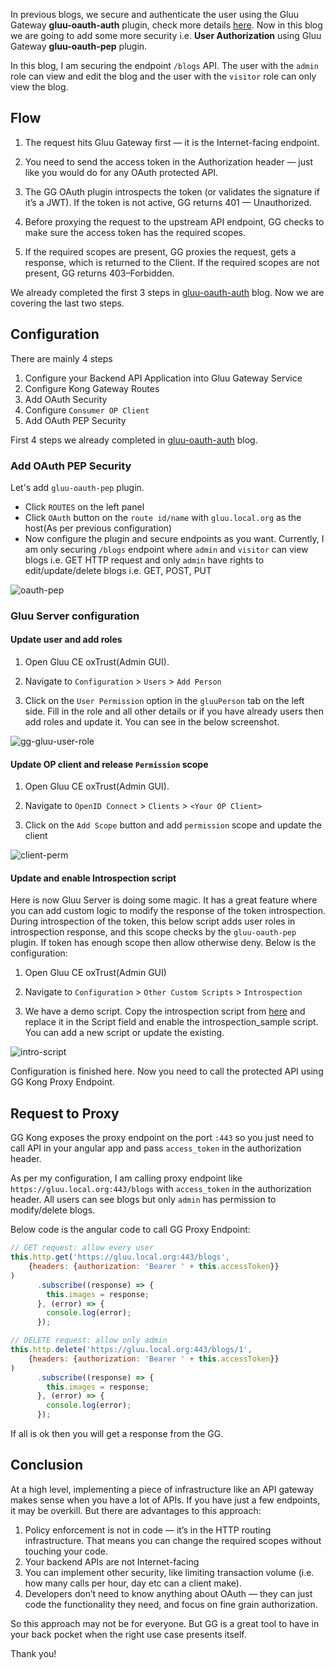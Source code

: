 In previous blogs, we secure and authenticate the user using the Gluu Gateway **gluu-oauth-auth** plugin, check more details [here](https://github.com/GluuFederation/tutorials/blob/master/gluu-gateway-tutorials/tutorials/Secure-API-backend-application-using-Gluu-Gateway-and-OAuth-plugins.md). Now in this blog we are going to add some more security i.e. **User Authorization** using Gluu Gateway **gluu-oauth-pep** plugin.

In this blog, I am securing the endpoint `/blogs` API. The user with the `admin` role can view and edit the blog and the user with the `visitor` role can only view the blog. 

## Flow

1. The request hits Gluu Gateway first — it is the Internet-facing endpoint.

2. You need to send the access token in the Authorization header — just like you would do for any OAuth protected API.

3. The GG OAuth plugin introspects the token (or validates the signature if it’s a JWT). If the token is not active, GG returns 401 — Unauthorized.

4. Before proxying the request to the upstream API endpoint, GG checks to make sure the access token has the required scopes.

5. If the required scopes are present, GG proxies the request, gets a response, which is returned to the Client. If the required scopes are not present, GG returns 403–Forbidden.

We already completed the first 3 steps in [gluu-oauth-auth](https://github.com/GluuFederation/tutorials/blob/master/gluu-gateway-tutorials/tutorials/Secure-API-backend-application-using-Gluu-Gateway-and-OAuth-plugins.md) blog. Now we are covering the last two steps.

## Configuration

There are mainly 4 steps

1. Configure your Backend API Application into Gluu Gateway Service
1. Configure Kong Gateway Routes
1. Add OAuth Security
1. Configure `Consumer OP Client`
1. Add OAuth PEP Security

First 4 steps we already completed in [gluu-oauth-auth](https://github.com/GluuFederation/tutorials/blob/master/gluu-gateway-tutorials/tutorials/Secure-API-backend-application-using-Gluu-Gateway-and-OAuth-plugins.md) blog.

### Add OAuth PEP Security

Let's add `gluu-oauth-pep` plugin.

- Click `ROUTES` on the left panel
- Click `OAuth` button on the `route id/name` with `gluu.local.org` as the host(As per previous configuration)
- Now configure the plugin and secure endpoints as you want. Currently, I am only securing `/blogs` endpoint where `admin` and `visitor` can view blogs i.e. GET HTTP request and only `admin` have rights to edit/update/delete blogs i.e. GET, POST, PUT

![oauth-pep](https://user-images.githubusercontent.com/39133739/96604132-62089200-1312-11eb-97da-e9b7b535fd27.png)

### Gluu Server configuration 

#### Update user and add roles

1. Open Gluu CE oxTrust(Admin GUI).

1. Navigate to `Configuration` > `Users` > `Add Person`

1. Click on the `User Permission` option in the `gluuPerson` tab on the left side. Fill in the role and all other details or if you have already users then add roles and update it. You can see in the below screenshot.

![gg-gluu-user-role](https://user-images.githubusercontent.com/39133739/96604147-6634af80-1312-11eb-94f2-874caebd0c11.png)

#### Update OP client and release `Permission` scope

1. Open Gluu CE oxTrust(Admin GUI).

1. Navigate to `OpenID Connect` > `Clients` > `<Your OP Client>`

1. Click on the `Add Scope` button and add `permission` scope and update the client

![client-perm](https://user-images.githubusercontent.com/39133739/96713927-09430300-13bf-11eb-9aae-31a9277f6ab0.png)

#### Update and enable Introspection script

Here is now Gluu Server is doing some magic. It has a great feature where you can add custom logic to modify the response of the token introspection. During introspection of the token, this below script adds user roles in introspection response, and this scope checks by the `gluu-oauth-pep` plugin. If token has enough scope then allow otherwise deny. Below is the configuration:

1. Open Gluu CE oxTrust(Admin GUI)

1. Navigate to `Configuration` > `Other Custom Scripts` > `Introspection`

1. We have a demo script. Copy the introspection script from [here](https://raw.githubusercontent.com/GluuFederation/gluu-gateway-setup/version_4.2.0/gg-demo/introspection_script.py) and replace it in the Script field and enable the introspection_sample script. You can add a new script or update the existing.

![intro-script](https://user-images.githubusercontent.com/39133739/96714737-37751280-13c0-11eb-86a6-95edbadeeab6.png)

Configuration is finished here. Now you need to call the protected API using GG Kong Proxy Endpoint.

## Request to Proxy

GG Kong exposes the proxy endpoint on the port `:443` so you just need to call API in your angular app and pass `access_token` in the authorization header.

As per my configuration, I am calling proxy endpoint like `https://gluu.local.org:443/blogs` with `access_token` in the authorization header. All users can see blogs but only `admin` has permission to modify/delete blogs.

Below code is the angular code to call GG Proxy Endpoint:

```js
// GET request: allow every user
this.http.get('https://gluu.local.org:443/blogs', 
    {headers: {authorization: 'Bearer ' + this.accessToken}}
)
      .subscribe((response) => {
        this.images = response;
      }, (error) => {
        console.log(error);
      });

// DELETE request: allow only admin
this.http.delete('https://gluu.local.org:443/blogs/1', 
    {headers: {authorization: 'Bearer ' + this.accessToken}}
)
      .subscribe((response) => {
        this.images = response;
      }, (error) => {
        console.log(error);
      });
```

If all is ok then you will get a response from the GG.

## Conclusion
At a high level, implementing a piece of infrastructure like an API gateway makes sense when you have a lot of APIs. If you have just a few endpoints, it may be overkill. But there are advantages to this approach:

1. Policy enforcement is not in code — it’s in the HTTP routing infrastructure. That means you can change the required scopes without touching your code.
1. Your backend APIs are not Internet-facing
1. You can implement other security, like limiting transaction volume (i.e. how many calls per hour, day etc can a client make).
1. Developers don’t need to know anything about OAuth — they can just code the functionality they need, and focus on fine grain authorization.

So this approach may not be for everyone. But GG is a great tool to have in your back pocket when the right use case presents itself.

Thank you!